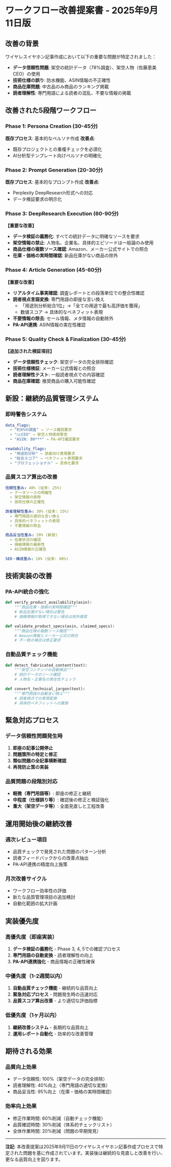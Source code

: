 # ワークフロー改善提案書 - 2025年9月11日版

## 改善の背景

ワイヤレスイヤホン記事作成において以下の重要な問題が特定されました：
- **データ信頼性問題**: 架空の統計データ（78%調査）、架空人物（佐藤恵美CEO）の使用
- **技術仕様の誤り**: 防水機能、ASIN情報の不正確性
- **商品在庫問題**: 中古品のみ商品のランキング掲載
- **読者理解性**: 専門用語による読者の混乱、不要な情報の掲載

## 改善された5段階ワークフロー

### Phase 1: Persona Creation (30-45分)
**既存プロセス**: 基本的なペルソナ作成
**改善点**:
- 既存プロジェクトとの重複チェックを必須化
- AI分析型テンプレート向けペルソナの明確化

### Phase 2: Prompt Generation (20-30分)
**既存プロセス**: 基本的なプロンプト作成
**改善点**:
- Perplexity DeepResearch形式への対応
- データ検証要求の明示化

### Phase 3: DeepResearch Execution (60-90分)
**【重要な改善】**
- **データ検証の義務化**: すべての統計データに明確なソースを要求
- **架空情報の禁止**: 人物名、企業名、具体的エピソードは一般論のみ使用
- **商品仕様の複数ソース確認**: Amazon、メーカー公式サイトでの照合
- **在庫・価格の実時間確認**: 新品在庫がない商品の除外

### Phase 4: Article Generation (45-60分)
**【重要な改善】**
- **リアルタイム事実確認**: 調査レポートとの段落単位での整合性確認
- **読者視点言語変換**: 専門用語の即座な言い換え
  - 「用途別分析総合1位」→「全ての用途で最も高評価を獲得」
  - 数値スコア → 具体的なベネフィット表現
- **不要情報の除去**: セール情報、メタ情報の自動除外
- **PA-API連携**: ASIN情報の実在性確認

### Phase 5: Quality Check & Finalization (30-45分)
**【追加された検証項目】**
- **データ信頼性チェック**: 架空データの完全排除確認
- **技術仕様検証**: メーカー公式情報との照合
- **読者理解性テスト**: 一般読者視点での内容確認
- **商品在庫確認**: 推奨商品の購入可能性確認

## 新設：継続的品質管理システム

### 即時警告システム
```yaml
data_flags:
  - "約X%の調査" → ソース確認要求
  - "○○CEO" → 架空人物使用警告
  - "ASIN: B0***" → PA-API確認要求
  
readability_flags:
  - "用途別分析" → 読者向け表現要求
  - "総合スコア" → ベネフィット表現要求
  - "プロフェッショナル" → 具体化要求
```

### 品質スコア算出の改善
```yaml
信頼性重み: 40% (従来: 25%)
  - データソースの明確性
  - 架空情報の排除
  - 技術仕様の正確性
  
読者理解性重み: 30% (従来: 15%)
  - 専門用語の適切な言い換え
  - 具体的ベネフィットの表現
  - 不要情報の除去
  
商品妥当性重み: 20% (新設)
  - 在庫状況の確認
  - 価格情報の最新性
  - ASIN情報の正確性
  
SEO・構成重み: 10% (従来: 60%)
```

## 技術実装の改善

### PA-API統合の強化
```python
def verify_product_availability(asin):
    """商品在庫・価格の実時間確認"""
    # 新品在庫がない場合は警告
    # 価格情報が取得できない場合は除外推奨
    
def validate_product_specs(asin, claimed_specs):
    """商品仕様の複数ソース確認"""
    # Amazon情報とメーカー公式の照合
    # 不一致の場合は修正要求
```

### 自動品質チェック機能
```python
def detect_fabricated_content(text):
    """架空コンテンツの自動検出"""
    # 統計データのソース確認
    # 人物名・企業名の実在性チェック
    
def convert_technical_jargon(text):
    """専門用語の自動言い換え"""
    # 読者視点での表現変換
    # 具体的ベネフィットへの置換
```

## 緊急対応プロセス

### データ信頼性問題発生時
1. **即座の記事公開停止**
2. **問題箇所の特定と修正**
3. **類似問題の全記事横断確認**
4. **再発防止策の実装**

### 品質問題の段階別対応
- **軽微（専門用語等）**: 即座の修正と継続
- **中程度（仕様誤り等）**: 確認後の修正と検証強化
- **重大（架空データ等）**: 全面見直しと工程改善

## 運用開始後の継続改善

### 週次レビュー項目
- 品質チェックで発見された問題のパターン分析
- 読者フィードバックからの改善点抽出
- PA-API連携の精度向上施策

### 月次改善サイクル
- ワークフロー効率性の評価
- 新たな品質管理項目の追加検討
- 自動化範囲の拡大計画

## 実装優先度

### 高優先度（即座実装）
1. **データ検証の義務化** - Phase 3, 4, 5での確認プロセス
2. **専門用語の自動変換** - 読者理解性の向上
3. **PA-API連携強化** - 商品情報の正確性確保

### 中優先度（1-2週間以内）
1. **自動品質チェック機能** - 継続的な品質向上
2. **緊急対応プロセス** - 問題発生時の迅速対応
3. **品質スコア算出改善** - より適切な評価指標

### 低優先度（1ヶ月以内）
1. **継続改善システム** - 長期的な品質向上
2. **運用レポート自動化** - 効率的な改善管理

## 期待される効果

### 品質向上効果
- データ信頼性: 100%（架空データの完全排除）
- 読者理解性: 40%向上（専門用語の適切な変換）
- 商品妥当性: 95%向上（在庫・価格の実時間確認）

### 効率向上効果
- 修正作業時間: 60%削減（自動チェック機能）
- 品質確認時間: 30%削減（体系的チェックリスト）
- 全体作業時間: 20%削減（問題の早期発見）

---

**注記**: 本改善提案は2025年9月11日のワイヤレスイヤホン記事作成プロセスで特定された問題を基に作成されています。実装後は継続的な見直しと改善を行い、更なる品質向上を図ります。